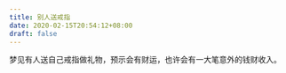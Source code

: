 ```yaml
---
title: 别人送戒指
date: 2020-02-15T20:54:12+08:00
draft: false
---
```


梦见有人送自己戒指做礼物，预示会有财运，也许会有一大笔意外的钱财收入。